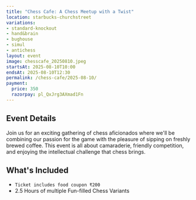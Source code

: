 ```yaml
---
title: "Chess Cafe: A Chess Meetup with a Twist"
location: starbucks-churchstreet
variations:
- standard-knockout
- hand&brain
- bughouse
- simul
- antichess
layout: event
image: chesscafe_20250810.jpeg
startsAt: 2025-08-10T10:00
endsAt: 2025-08-10T12:30
permalink: /chess-cafe/2025-08-10/
payment:
  price: 350
  razorpay: pl_QxJrg3AXmad1Fn
---
```


## Event Details

Join us for an exciting gathering of chess aficionados where we'll be
combining our passion for the game with the pleasure of sipping on freshly
brewed coffee. This event is all about camaraderie, friendly competition, and
enjoying the intellectual challenge that chess brings.

## What's Included

- `Ticket includes food coupon ₹200`
- 2.5 Hours of multiple Fun-filled Chess Variants
